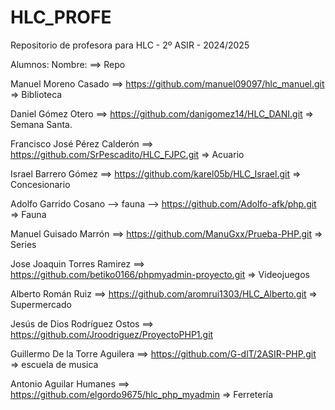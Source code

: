 # HLC_PROFE

Repositorio de profesora para HLC - 2º ASIR - 2024/2025

Alumnos:
Nombre: ==> Repo



Manuel Moreno Casado ==> https://github.com/manuel09097/hlc_manuel.git => Biblioteca

Daniel Gómez Otero ==> https://github.com/danigomez14/HLC_DANI.git => Semana Santa.

Francisco José Pérez Calderón ==> https://github.com/SrPescadito/HLC_FJPC.git => Acuario

Israel Barrero Gómez ==> https://github.com/karel05b/HLC_Israel.git => Concesionario

Adolfo Garrido Cosano --> fauna --> https://github.com/Adolfo-afk/php.git => Fauna

Manuel Guisado Marrón ==> https://github.com/ManuGxx/Prueba-PHP.git => Series

Jose Joaquin Torres Ramirez ==> https://github.com/betiko0166/phpmyadmin-proyecto.git => Videojuegos

Alberto Román Ruiz ==> https://github.com/aromrui1303/HLC_Alberto.git => Supermercado

Jesús de Dios Rodríguez Ostos ==> https://github.com/Jroodriguez/ProyectoPHP1.git

Guillermo De la Torre Aguilera ==> https://github.com/G-dlT/2ASIR-PHP.git => escuela de musica



Antonio Aguilar Humanes ==> https://github.com/elgordo9675/hlc_php_myadmin => Ferretería

